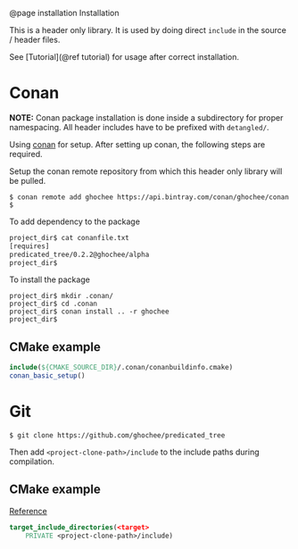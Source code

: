 @page installation Installation

This is a header only library. It is used by doing direct `include` in the
source / header files.

See [Tutorial](@ref tutorial) for usage after correct installation.

# Conan

**NOTE:** Conan package installation is done inside a subdirectory for proper
namespacing. All header includes have to be prefixed with `detangled/`.

Using [conan](https://conan.io) for setup. After setting up conan, the
following steps are required.

Setup the conan remote repository from which this header only library will be
pulled.
```console
$ conan remote add ghochee https://api.bintray.com/conan/ghochee/conan
$
```

To add dependency to the package
```bash
project_dir$ cat conanfile.txt
[requires]
predicated_tree/0.2.2@ghochee/alpha
project_dir$
```

To install the package
```console
project_dir$ mkdir .conan/
project_dir$ cd .conan
project_dir$ conan install .. -r ghochee
project_dir$
```

## CMake example

```cmake
include(${CMAKE_SOURCE_DIR}/.conan/conanbuildinfo.cmake)
conan_basic_setup()
```

# Git

```console
$ git clone https://github.com/ghochee/predicated_tree
```
Then add `<project-clone-path>/include` to the include paths during
compilation.

## CMake example
[Reference](https://cmake.org/cmake/help/latest/command/target_include_directories.html)
```cmake
target_include_directories(<target>
    PRIVATE <project-clone-path>/include)
```
